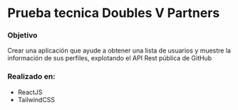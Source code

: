# Prueba tecnica Doubles V Partners

### Objetivo

Crear una aplicación que ayude a obtener una lista de usuarios y
muestre la información de sus perfiles, explotando el API Rest pública de
GitHub

### Realizado en:

- ReactJS
- TailwindCSS

